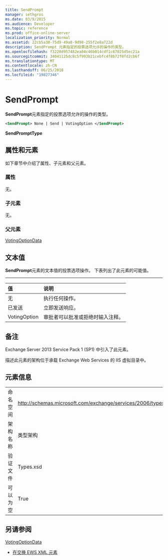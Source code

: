 ```yaml
---
title: SendPrompt
manager: sethgros
ms.date: 03/9/2015
ms.audience: Developer
ms.topic: reference
ms.prod: office-online-server
localization_priority: Normal
ms.assetid: 22cb5a30-75d9-49a8-9d98-255f2e8a722d
description: SendPrompt 元素指定的投票选项允许的操作的类型。
ms.openlocfilehash: f3220d957482ea04c46b014cdf1c67025d5ec21a
ms.sourcegitcommit: 34041125dc8c5f993b21cebfc4f8b72f0fd2cb6f
ms.translationtype: MT
ms.contentlocale: zh-CN
ms.lasthandoff: 06/25/2018
ms.locfileid: "19827346"
---
```

# <a name="sendprompt"></a>SendPrompt

**SendPrompt**元素指定的投票选项允许的操作的类型。 
  
```XML
<SendPrompt> None | Send | VotingOption </SendPrompt>
```

 **SendPromptType**
## <a name="attributes-and-elements"></a>属性和元素

如下章节中介绍了属性、子元素和父元素。
  
### <a name="attributes"></a>属性

无。
  
### <a name="child-elements"></a>子元素

无。
  
### <a name="parent-elements"></a>父元素

[VotingOptionData](votingoptiondata.md)
  
## <a name="text-value"></a>文本值

**SendPrompt**元素的文本值的投票选项操作。 下表列出了此元素的可能值。 
  
****

|**值**|**说明**|
|:-----|:-----|
|无  <br/> |执行任何操作。  <br/> |
|已发送  <br/> |立即发送响应。  <br/> |
|VotingOption  <br/> |审批者可以批准或拒绝时输入注释。  <br/> |
   
## <a name="remarks"></a>备注

Exchange Server 2013 Service Pack 1 (SP1) 中引入了此元素。
  
描述此元素的架构位于承载 Exchange Web Services 的 IIS 虚拟目录中。
  
## <a name="element-information"></a>元素信息

|||
|:-----|:-----|
|命名空间  <br/> |http://schemas.microsoft.com/exchange/services/2006/types  <br/> |
|架构名称  <br/> |类型架构  <br/> |
|验证文件  <br/> |Types.xsd  <br/> |
|可以为空  <br/> |True  <br/> |
   
## <a name="see-also"></a>另请参阅



[VotingOptionData](votingoptiondata.md)


- [在交换 EWS XML 元素](ews-xml-elements-in-exchange.md)

